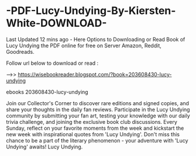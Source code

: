 # -PDF-Lucy-Undying-By-Kiersten-White-DOWNLOAD-
Last Updated 12 mins ago - Here Options to Downloading or Read Book of Lucy Undying the PDF online for free on Server Amazon, Reddit, Goodreads.
 
Follow url below to download or read :
 
-->> https://wisebookreader.blogspot.com/?book=203608430-lucy-undying
 
ebooks 203608430-lucy-undying
 
Join our Collector's Corner to discover rare editions and signed copies, and share your thoughts in the daily fan reviews.
Participate in the Lucy Undying community by submitting your fan art, testing your knowledge with our daily trivia challenge, and joining the exclusive book club discussions.
Every Sunday, reflect on your favorite moments from the week and kickstart the new week with inspirational quotes from 'Lucy Undying'. Don't miss this chance to be a part of the literary phenomenon - your adventure with 'Lucy Undying' awaits! Lucy Undying.
